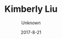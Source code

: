---
title: 'Kimberly Liu'
sections:
    -
        heading: Marionette
        template: gallery
        images:
            - 42b99a3fbdc6089cc8eff8110fb07f621b884857
            - 42b99a3fbdc6089cc8eff8110fb07f621b884857
            - 42b99a3fbdc6089cc8eff8110fb07f621b884857
            - 42b99a3fbdc6089cc8eff8110fb07f621b884857
            - 42b99a3fbdc6089cc8eff8110fb07f621b884857
        body: "<p>&nbsp;</p>\n\n<p>This game was made for the Game Maker ToolKit Game Jam in 2017, the topic was multiple uses of a single game element/mechanic. In this game you as need to put on a puppet show, performing actions to tell the story of a brave pirate. The audience will react to you actions and if they are happy, you win. If not, lights are out and so are you.&nbsp;</p>\n\n<p>Role: Game designer, 2D artist</p>\n\n<p>&nbsp;</p>\n\n<p><span><a href=\"https://putaitu.itch.io/super-marionette\">itch.io link</a></span></p>\n"
    -
        template: gallery
        heading: HangoVR
        body: "<p><span>HangoVR is a fast-paced&nbsp;2 players collaborative party game in VR</span>. The game is made during&nbsp;Nordic Game Jam 2017. It is design with a strong social aspect in mind, where we explored the possibility of multiplayer game play in VR.&nbsp;</p>\n\n<p>So you wake up at your friend&#39;s place after a crazy party, and it&#39;s a MESS. It&#39;s already afternoon, your friend&#39;s parents are coming home in a few minutes.</p>\n\n<p>Both of you have to work together to fix the place. Players at the PC will look at photos of the room and assist the player in VR to place items in the right place, or to throw them out the window.</p>\n\n<p><span>Role: Game designer, 3D artist, project management</span></p>\n\n<p><a href=\"https://rugerfred.itch.io/hangovr\">itch.io link</a></p>\n"
        images:
            - 2e76a5f5c4ec9d079b2aa0639c820e5fe8008176
            - 46723e68fbd4b4be1bfc7b788ca347fd92da0af5
            - 4c2eecb3962e54b5df6135a22ccae0f9cc1054ff
            - 98a09a52ad48fbf874936a3512db73f608d894fb
            - c260e513d07e7d085c8ff1c51b16611b6b9a2e8f
        video: 'https://youtu.be/pUm79WxWAms'
    -
        template: gallery
        heading: 'Dead Water'
        body: "<p>Dead Water is made in my first year of study at ITU. It is a<span>&nbsp;fish tank horror game where you &nbsp;play as a fish in a tank where the filter in blocked. The water becomes murky and you need to solve puzzles to make the filter run again while avoiding enemy fish.&nbsp;</span></p>\n\n<p><span>The concept was inspired from my experience having a fish tank. I realised that fish, although quite harmless looking, are actually very brutal. Countless time i wake up and find a clean eaten set of skeleton or fish swimming with half its body gone. My idea was it is actually rather scary if you have limited space to move in, where it is dark and murky and you can barely know where the enemies are .</span></p>\n\n<p><span>Role: Game designer, 3D artist, animator, project management</span></p>\n\n<p><a href=\"https://kimberlyliu.itch.io/dead-water\">itch.io link</a></p>\n\n<p>&nbsp;</p>\n"
        video: 'https://www.youtube.com/watch?v=e4ratJmJJs8'
    -
        template: gallery
        heading: 'H-H-Hi?'
        body: "<p>This is a first person PC game about social anxiety. You need to find the girl you met on Tinder for the first time, you got a photo of her but there are so many people in the bar. If you keep waving the wrong person over it&#39;s so embarrasing that you&#39;ll have to leave. So you have to be careful before you make your move!</p>\n\n<p>This game is made in Global Game Jam 2016 with the theme &quot;wave&quot;.&nbsp;</p>\n\n<p>Role: Game designer, 2D artist, level design</p>\n"
description: 'Game designer studying at IT University of Copenhafen'
meta:
    id: c0dbf5584529ccfd8fe87fe4594ea69819a59d08
    parentId: ""
    language: en
date: '2017-8-21'
author: Unknown
permalink: /
layout: sectionPage
---